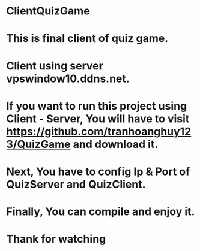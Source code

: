 # ClientQuizGame
# This is final client of quiz game.
# Client using server vpswindow10.ddns.net.
# If you want to run this project using Client - Server, You will have to visit https://github.com/tranhoanghuy123/QuizGame and download it. 
# Next, You have to config Ip & Port of QuizServer and QuizClient.
# Finally, You can compile  and enjoy it.
# Thank for watching
